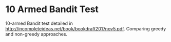 # 10 Armed Bandit Test

10-armed Bandit test detailed in http://incompleteideas.net/book/bookdraft2017nov5.pdf. Comparing greedy and non-greedy approaches.
